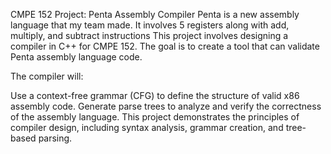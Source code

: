 CMPE 152 Project: Penta Assembly Compiler
Penta is a new assembly language that my team made. It involves 5 registers along with add, multiply, and subtract instructions
This project involves designing a compiler in C++ for CMPE 152. The goal is to create a tool that can validate Penta assembly language code.

The compiler will:

Use a context-free grammar (CFG) to define the structure of valid x86 assembly code.
Generate parse trees to analyze and verify the correctness of the assembly language.
This project demonstrates the principles of compiler design, including syntax analysis, grammar creation, and tree-based parsing.
